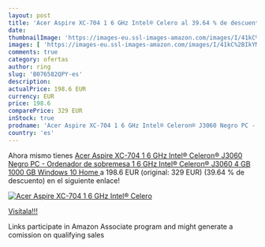 ```yaml
---
layout: post
title: 'Acer Aspire XC-704 1 6 GHz Intel® Celero al 39.64 % de descuento'
date: 
thumbnailImage: 'https://images-eu.ssl-images-amazon.com/images/I/41kC%2BIkYM2L._SL200_.jpg'
images: [ 'https://images-eu.ssl-images-amazon.com/images/I/41kC%2BIkYM2L._SL200_.jpg' ]
comments: true
category: ofertas
author: ring
slug: 'B076582QPY-es'
description:
actualPrice: 198.6 EUR
currency: EUR
price: 198.6
comparePrice: 329 EUR
inStock: true
prodname: 'Acer Aspire XC-704 1 6 GHz Intel® Celeron® J3060 Negro PC - Ordenador de sobremesa  1 6 GHz  Intel® Celeron®  J3060  4 GB  1000 GB  Windows 10 Home '
country: 'es'
---
```


Ahora mismo tienes [Acer Aspire XC-704 1 6 GHz Intel® Celeron® J3060 Negro PC - Ordenador de sobremesa  1 6 GHz  Intel® Celeron®  J3060  4 GB  1000 GB  Windows 10 Home ](https://www.amazon.es/dp/B076582QPY/?tag=tolees-21) a 198.6 EUR (original: 329 EUR) (39.64 %  de descuento) en el siguiente enlace!

[![Acer Aspire XC-704 1 6 GHz Intel® Celero](https://images-eu.ssl-images-amazon.com/images/I/41kC%2BIkYM2L._SL200_.jpg)](https://www.amazon.es/dp/B076582QPY/?tag=tolees-21)

[Visítala!!!](https://www.amazon.es/dp/B076582QPY/?tag=tolees-21)

Links participate in Amazon Associate program and might generate a comission on qualifying sales
